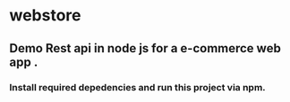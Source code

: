 # webstore
## Demo Rest api in node js for a e-commerce web app .
### Install required depedencies and run this project via npm.
